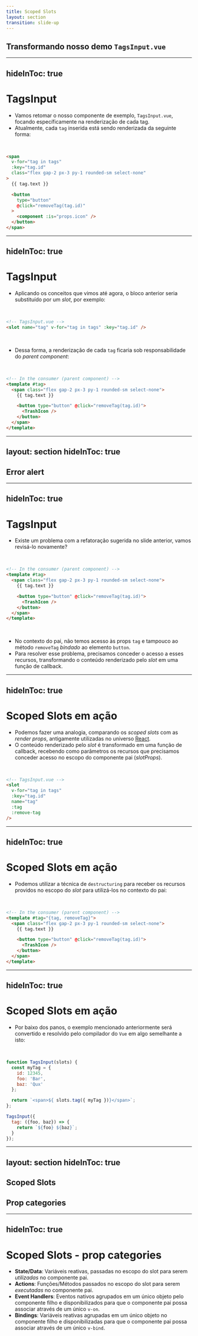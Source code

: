 ```yaml
---
title: Scoped Slots
layout: section
transition: slide-up
---
```


<!-- Scoped Slots -->
<section>
  <h1 class="section-title">
    Transformando nosso demo <code>TagsInput.vue</code>
  </h1>
</section>

---
hideInToc: true
---

# TagsInput

- Vamos retomar o nosso componente de exemplo, `TagsInput.vue`, focando específicamente na renderização de cada tag.
- Atualmente, cada `tag` inserida está sendo renderizada da seguinte forma:

<br>

```html
<span
  v-for="tag in tags"
  :key="tag.id"
  class="flex gap-2 px-3 py-1 rounded-sm select-none"
>
  {{ tag.text }}

  <button
    type="button"
    @click="removeTag(tag.id)"
  >
    <component :is="props.icon" />
  </button>
</span>
```

---
hideInToc: true
---

# TagsInput

- Aplicando os conceitos que vimos até agora, o bloco anterior seria substituído por um _slot_, por exemplo:

<br>

```html
<!-- TagsInput.vue -->
<slot name="tag" v-for="tag in tags" :key="tag.id" />
```

<br>

- Dessa forma, a renderização de cada `tag` ficaria sob responsabilidade do _parent component_:

<br>

```html
<!-- In the consumer (parent component) -->
<template #tag>
  <span class="flex gap-2 px-3 py-1 rounded-sm select-none">
    {{ tag.text }}

    <button type="button" @click="removeTag(tag.id)">
      <TrashIcon />
    </button>
  </span>
</template>
```

---
layout: section
hideInToc: true
---

<!-- Scoped Slots -->
<section>
  <h1 class="section-title">
    Error alert <noto-warning />
  </h1>
</section>

---
hideInToc: true
---

# TagsInput

- Existe um problema com a refatoração sugerida no slide anterior, vamos revisá-lo novamente?

<br>

```html {all|4|6|all}
<!-- In the consumer (parent component) -->
<template #tag>
  <span class="flex gap-2 px-3 py-1 rounded-sm select-none">
    {{ tag.text }}

    <button type="button" @click="removeTag(tag.id)">
      <TrashIcon />
    </button>
  </span>
</template>
```

<br>

- No contexto do pai, não temos acesso às props `tag` e tampouco ao método `removeTag` _bindado_ ao elemento `button`.
- Para resolver esse problema, precisamos conceder o acesso a esses recursos, transformando o conteúdo renderizado pelo _slot_ em uma função de callback.

---
hideInToc: true
---

# Scoped Slots em ação

- Podemos fazer uma analogia, comparando os _scoped slots_ com as _render props_, antigamente utilizadas no universo [React](https://legacy.reactjs.org/docs/render-props.html).
- O conteúdo renderizado pelo _slot_ é transformado em uma função de callback, recebendo como parâmetros os recursos que precisamos conceder acesso no escopo do componente pai (_slotProps_).

<br>

```html
<!-- TagsInput.vue -->
<slot 
  v-for="tag in tags" 
  :key="tag.id" 
  name="tag"
  :tag
  :remove-tag
/>
```

---
hideInToc: true
---

# Scoped Slots em ação

- Podemos utilizar a técnica de `destructuring` para receber os recursos providos no escopo do _slot_ para utilizá-los no contexto do pai:

<br>

```html
<!-- In the consumer (parent component) -->
<template #tag="{tag, removeTag}">
  <span class="flex gap-2 px-3 py-1 rounded-sm select-none">
    {{ tag.text }}

    <button type="button" @click="removeTag(tag.id)">
      <TrashIcon />
    </button>
  </span>
</template>
```

---
hideInToc: true
---

# Scoped Slots em ação

- Por baixo dos panos, o exemplo mencionado anteriormente será convertido e resolvido pelo compilador do `Vue` em algo semelhante a isto:

<br>

```js
function TagsInput(slots) {
  const myTag = {
    id: 12345,
    foo: 'Bar',
    baz: 'Qux'
  };

  return `<span>${ slots.tag({ myTag })}</span>`;
};

TagsInput({
  tag: ({foo, baz}) => {
    return `${foo} ${baz}`;
  }
});
```

---
layout: section
hideInToc: true
---

<!-- Scoped Slots -->
<section>
  <h2 class="!text-white">Scoped Slots</h2>

  <h1 class="section-title section-title--green">
    Prop categories
  </h1>
</section>

---
hideInToc: true
---

# Scoped Slots - prop categories

- **State/Data**: Variáveis reativas, passadas no escopo do slot para serem _utilizadas_ no componente pai.
- **Actions**: Funções/Métodos passados no escopo do slot para serem _executadas_ no componente pai.
- **Event Handlers**: Eventos nativos agrupados em um único objeto pelo componente filho e disponibilizados para que o componente pai possa associar através de um único `v-on`. 
- **Bindings**: Variáveis reativas agrupadas em um único objeto no componente filho e disponibilizadas para que o componente pai possa associar através de um único `v-bind`.